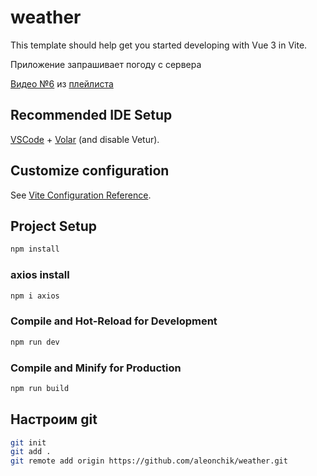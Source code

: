 # weather

This template should help get you started developing with Vue 3 in Vite.

Приложение запрашивает погоду с сервера

[Видео №6](https://youtu.be/gc4mdM1CcNo?si=Ur6GbIoPtE3Ig-Xc) 
из [плейлиста](https://youtube.com/playlist?list=PLDyJYA6aTY1lwiVmcFFb7g0dRehAXmWUn&si=Nd59E8D15X6v7d0S)

## Recommended IDE Setup

[VSCode](https://code.visualstudio.com/) + [Volar](https://marketplace.visualstudio.com/items?itemName=Vue.volar) (and disable Vetur).

## Customize configuration

See [Vite Configuration Reference](https://vite.dev/config/).

## Project Setup

```sh
npm install
```

### axios install

```sh
npm i axios
```

### Compile and Hot-Reload for Development

```sh
npm run dev
```

### Compile and Minify for Production

```sh
npm run build
```

## Настроим git

```sh
git init
git add .
git remote add origin https://github.com/aleonchik/weather.git
```
